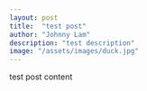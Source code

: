 ```yaml
---
layout: post
title:  "test post"
author: "Johnny Lam"
description: "test description"
image: "/assets/images/duck.jpg"
--- 
```


test post content